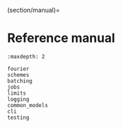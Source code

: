 (section/manual)=

# Reference manual

```{toctree}
:maxdepth: 2

fourier
schemes
batching
jobs
limits
logging
common_models
cli
testing
```